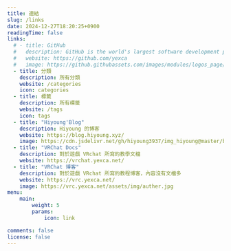 ```yaml
---
title: 連結
slug: /links
date: 2024-12-27T18:20:25+0900
readingTime: false
links:
  # - title: GitHub
  #   description: GitHub is the world's largest software development platform.
  #   website: https://github.com/yexca
  #   image: https://github.githubassets.com/images/modules/logos_page/GitHub-Mark.png
  - title: 分類
    description: 所有分類
    website: /categories
    icon: categories
  - title: 標籤
    description: 所有標籤
    website: /tags
    icon: tags
  - title: "Hiyoung'Blog"
    description: Hiyoung 的博客
    website: https://blog.hiyoung.xyz/
    image: https://cdn.jsdelivr.net/gh/hiyoung3937/img_hiyoung@master/bolg/bolg_icon.jpg
  - title: "VRChat Docs"
    description: 對於遊戲 VRchat 所寫的教學文檔
    website: https://vrchat.yexca.net/
  - title: "VRChat 博客"
    description: 對於遊戲 VRchat 所寫的教程博客，內容沒有文檔多
    website: https://vrc.yexca.net/
    image: https://vrc.yexca.net/assets/img/auther.jpg
menu:
    main: 
        weight: 5
        params:
            icon: link

comments: false
license: false
---
```


